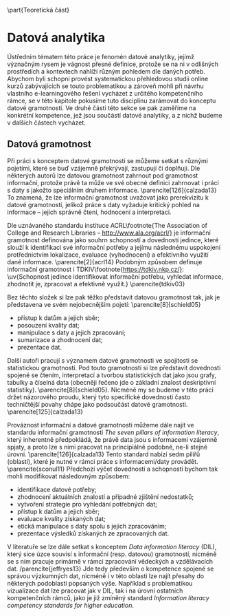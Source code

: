 \part{Teoretická část}

# Datová analytika

Ústředním tématem této práce je fenomén datové analytiky, jejímž význačným rysem je vágnost přesné definice, protože se na ni v odlišných prostředích a kontextech nahlíží různým pohledem dle daných potřeb. Abychom byli schopni provést systematickou přehledovou studii online kurzů zabývajících se touto problematikou a zároveň mohli při návrhu vlastního e-learningového řešení vycházet z určitého kompetenčního rámce, se v této kapitole pokusíme tuto disciplínu zarámovat do konceptu datové gramotnosti. Ve druhé části této sekce se pak zaměříme na konkrétní kompetence, jež jsou součástí datové analytiky, a z nichž budeme v dalších částech vycházet.

## Datová gramotnost

Při práci s konceptem datové gramotnosti se můžeme setkat s různými pojetími, které se buď vzájemně překrývají, zastupují či doplňují. Dle některých autorů lze datovou gramotnost zahrnout pod gramotnost informační, protože právě ta může ve své obecné definici zahrnovat i práci s daty s jakožto speciálním druhem informace. \parencite[126]{calzada13} To znamená, že lze informační gramotnost uvažovat jako prerekvizitu k datové gramotností, jelikož práce s daty vyžaduje kritický pohled na informace – jejich správně čtení, hodnocení a interpretaci.

Dle uznávaného standardu instituce ACRL\footnote{The Association of College and Research Libraries – http://www.ala.org/acrl/} je informační gramotnost definována jako souhrn schopností a dovedností jedince, které slouží k identifikaci své informační potřeby a jejímu následnému uspokojení protřednictvím lokalizace, evaluace (vyhodnocení) a efektivního využití dané informace. \parencite[2]{acrl14} Podobným způsobem definuje informační gramotnost i TDKIV\footnote{https://tdkiv.nkp.cz/}: \uv{Schopnost jedince identifikovat informační potřebu, vyhledat informace, zhodnotit je, zpracovat a efektivně využít.} \parencite{tdkiv03}

Bez těchto složek si lze pak těžko představit datovou gramotnost tak, jak je představena ve svém nejobecnějším pojetí: \parencite[8]{schield05}

 - přístup k datům a jejich sběr;
 - posouzení kvality dat;
 - manipulace s daty a jejich zpracování;
 - sumarizace a zhodnocení dat;
 - prezentace dat.

Další autoři pracují s významem datové gramotnosti ve spojitosti se statistickou gramotností. Pod touto gramotností si lze představit dovednosti spojené se čtením, interpretací a tvorbou statistických dat jako jsou grafy, tabulky a číselná data (obecněji řečeno jde o základní znalost deskriptivní statistiky). \parencite[8]{schield05}. Nicméně my se budeme v této práci držet názorového proudu, který tyto specifické dovednosti často techničtější povahy chápe jako podsoučást datové gramotnosti. \parencite[125]{calzada13} 

Prováznost informační a datové gramotnosti můžeme dále najít ve standardu informační gramotnosti *The seven pillars of information literacy*, který inherentně předpokládá, že právě data jsou s informacemi vzájemně spjaty, a proto lze s nimi pracovat na principiálně podobné, ne-li stejné úrovni. \parencite[126]{calzada13} Tento standard nabízí sedm pilířů (oblastí), které je nutné v rámci práce s informacemi/daty provádět. \parencite{sconul11} Předchozí výčet dovedností a schopností bychom tak mohli modifikovat následovným způsobem:

- identifikace datové potřeby;
- zhodnocení aktuálních znalostí a případné zjištění nedostatků;
- vytvoření strategie pro vyhledání potřebných dat;
- přístup k datům a jejich sběr;
- evaluace kvality získaných dat;
- etická manipulace s daty spolu s jejich zpracováním;
- prezentace výsledků získaných ze zpracovaných dat.

V literatuře se lze dále setkat s konceptem *Data information literacy* (DIL), který sice úzce souvisí s informační (resp. datovou) gramotností, nicméně se s ním pracuje primárně v rámci zpracování vědeckých a vzdělávacích dat. /parencite{jeffryes13} Jde tedy především o  kompetence spojené se správou výzkumných dat, nicméně i v této oblasti lze najít přesahy do některých podoblastí popsaných výše. Například s problematikou vizualizace dat lze pracovat jak v DIL, tak i na úrovní ostatních kompetenčních rámců, jako je již zmíněný standard *Information literacy competency standards for higher education*.